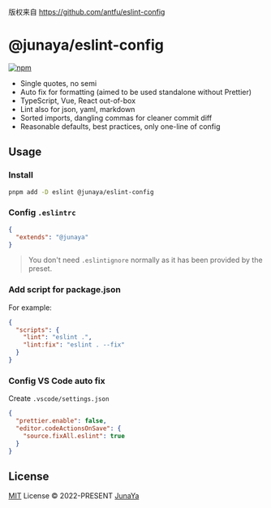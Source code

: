 版权来自 https://github.com/antfu/eslint-config
# @junaya/eslint-config

[![npm](https://img.shields.io/npm/v/@junaya/eslint-config?color=a1b858&label=)](https://npmjs.com/package/@junaya/eslint-config)

- Single quotes, no semi
- Auto fix for formatting (aimed to be used standalone without Prettier)
- TypeScript, Vue, React out-of-box
- Lint also for json, yaml, markdown
- Sorted imports, dangling commas for cleaner commit diff
- Reasonable defaults, best practices, only one-line of config

## Usage

### Install

```bash
pnpm add -D eslint @junaya/eslint-config
```

### Config `.eslintrc`

```json
{
  "extends": "@junaya"
}
```

> You don't need `.eslintignore` normally as it has been provided by the preset.

### Add script for package.json

For example:

```json
{
  "scripts": {
    "lint": "eslint .",
    "lint:fix": "eslint . --fix"
  }
}
```

### Config VS Code auto fix

Create `.vscode/settings.json`

```json
{
  "prettier.enable": false,
  "editor.codeActionsOnSave": {
    "source.fixAll.eslint": true
  }
}
```

## License

[MIT](./LICENSE) License &copy; 2022-PRESENT [JunaYa](https://github.com/junaya)
